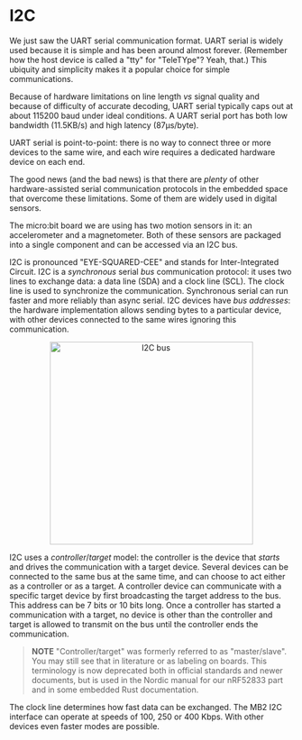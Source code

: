 # I2C

We just saw the UART serial communication format. UART serial is widely used because it is simple
and has been around almost forever. (Remember how the host device is called a "tty" for "TeleTYpe"?
Yeah, that.) This ubiquity and simplicity makes it a popular choice for simple communications.

Because of hardware limitations on line length *vs* signal quality and because of difficulty of
accurate decoding, UART serial typically caps out at about 115200 baud under ideal conditions. A
UART serial port has both low bandwidth (11.5KB/s) and high latency (87µs/byte).

UART serial is point-to-point: there is no way to connect three or more devices to the same wire,
and each wire requires a dedicated hardware device on each end.

The good news (and the bad news) is that there are *plenty* of other hardware-assisted serial
communication protocols in the embedded space that overcome these limitations. Some of them are
widely used in digital sensors.

The micro:bit board we are using has two motion sensors in it: an accelerometer and a magnetometer.
Both of these sensors are packaged into a single component and can be accessed via an I2C bus.

I2C is pronounced "EYE-SQUARED-CEE" and stands for Inter-Integrated Circuit. I2C is a *synchronous*
serial *bus* communication protocol: it uses two lines to exchange data: a data line (SDA) and a
clock line (SCL). The clock line is used to synchronize the communication. Synchronous serial can
run faster and more reliably than async serial. I2C devices have *bus addresses*: the hardware
implementation allows sending bytes to a particular device, with other devices connected to the same
wires ignoring this communication.

<p align="center">
<img class="white_bg" height="360" title="I2C bus" src="https://upload.wikimedia.org/wikipedia/commons/thumb/0/04/I2C_controller-target.svg/640px-I2C_controller-target.svg.png" />
</p>

I2C uses a *controller*/*target* model: the controller is the device that *starts* and drives the
communication with a target device. Several devices can be connected to the same bus at the same
time, and can choose to act either as a controller or as a target. A controller device can
communicate with a specific target device by first broadcasting the target address to the bus. This
address can be 7 bits or 10 bits long.  Once a controller has started a communication with a target,
no device is other than the controller and target is allowed to transmit on the bus until the
controller ends the communication.

> **NOTE** "Controller/target" was formerly referred to as "master/slave". You may still see that in
> literature or as labeling on boards. This terminology is now deprecated both in official standards
> and newer documents, but is used in the Nordic manual for our nRF52833 part and in some embedded
> Rust documentation.

The clock line determines how fast data can be exchanged. The MB2 I2C interface can operate at
speeds of 100, 250 or 400 Kbps. With other devices even faster modes are possible.
